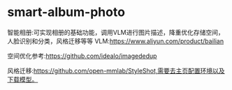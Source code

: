 # smart-album-photo
智能相册:可实现相册的基础功能，调用VLM进行图片描述，降重优化存储空间，人脸识别和分类，风格迁移等等
VLM:https://www.aliyun.com/product/bailian

空间优化参考:https://github.com/idealo/imagededup

风格迁移:https://github.com/open-mmlab/StyleShot,需要去主页配置环境以及下载模型。
